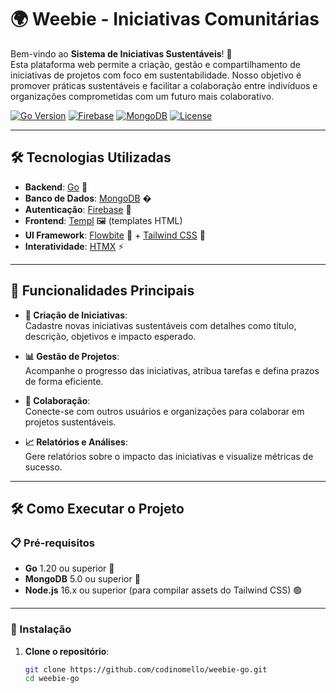# 🌍 Weebie - Iniciativas Comunitárias

Bem-vindo ao **Sistema de Iniciativas Sustentáveis**! 🌱  
Esta plataforma web permite a criação, gestão e compartilhamento de iniciativas de projetos com foco em sustentabilidade. Nosso objetivo é promover práticas sustentáveis e facilitar a colaboração entre indivíduos e organizações comprometidas com um futuro mais colaborativo.

[![Go Version](https://img.shields.io/badge/Go-1.20%2B-blue?logo=go)](https://golang.org/)
[![Firebase](https://img.shields.io/badge/Firebase-Auth-orange?logo=firebase)](https://firebase.google.com/)
[![MongoDB](https://img.shields.io/badge/MongoDB-5.0%2B-green?logo=mongodb)](https://www.mongodb.com/)
[![License](https://img.shields.io/badge/License-MIT-yellow)](https://github.com/codinomello/weebie-go/blob/main/LICENSE)

---

## 🛠️ Tecnologias Utilizadas

- **Backend**: [Go](https://golang.org/) 🐹
- **Banco de Dados**: [MongoDB](https://www.mongodb.com/) �
- **Autenticação**: [Firebase](https://firebase.google.com/products/auth) 🔐
- **Frontend**: [Templ](https://github.com/arschles/templ) 🖼️ (templates HTML)
- **UI Framework**: [Flowbite](https://flowbite.com/) 🎨 + [Tailwind CSS](https://tailwindcss.com/) 🎯
- **Interatividade**: [HTMX](https://htmx.org/) ⚡

---

## 🚀 Funcionalidades Principais

- **🌱 Criação de Iniciativas**:  
  Cadastre novas iniciativas sustentáveis com detalhes como título, descrição, objetivos e impacto esperado.

- **📊 Gestão de Projetos**:  
  Acompanhe o progresso das iniciativas, atribua tarefas e defina prazos de forma eficiente.

- **🤝 Colaboração**:  
  Conecte-se com outros usuários e organizações para colaborar em projetos sustentáveis.

- **📈 Relatórios e Análises**:  
  Gere relatórios sobre o impacto das iniciativas e visualize métricas de sucesso.

---

## 🛠️ Como Executar o Projeto

### 📋 Pré-requisitos

- **Go** 1.20 ou superior 🐹
- **MongoDB** 5.0 ou superior 🍃
- **Node.js** 16.x ou superior (para compilar assets do Tailwind CSS) 🟢

---

### 🚀 Instalação

1. **Clone o repositório**:
   ```bash
   git clone https://github.com/codinomello/weebie-go.git
   cd weebie-go
